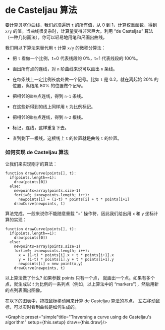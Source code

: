 # de Casteljau 算法

要计算贝塞尔曲线，我们必须遍历 `t` 的所有值，从 0 到 1，计算权重函数，得到 `x/y` 的值。当曲线很复杂时，计算量变得非常巨大。利用 “de Casteljau” 算法（一种几何画法），你可以轻易地用笔和尺画出曲线。

我们用以下算法来替代用 `t` 计算 `x/y` 的微积分算法：

- 把 `t` 看做一个比例，t=0 代表线段的 0%，t=1 代表线段的 100%。

- 画出所有点的连线，对 `n` 阶曲线来说可以画出 `n` 条线。

- 在每条线上一定比例长度处做一个记号。比如 `t` 是 0.2，就在离起始 20% 的位置，离结尾 80% 的位置做个记号。

- 把相邻的`那些`点连线，得到 `n-1` 条线。

- 在这些新得到的线上同样用 `t` 为比例标记。

- 把相邻的`那些`点连线，得到 `n-2` 根线。

- 标记，连线，这样重复下去。

- 直到剩下一根线。这根线上 `t` 的位置就是曲线 `t` 的位置。

<div className="howtocode">

### 如何实现 de Casteljau 算法

让我们来实现刚才的算法：

```
function drawCurve(points[], t):
  if(points.length==1):
    draw(points[0])
  else:
    newpoints=array(points.size-1)
    for(i=0; i<newpoints.length; i++):
      newpoints[i] = (1-t) * points[i] + t * points[i+1]
    drawCurve(newpoints, t)
```

算法完成。一般来说你不能随意重载 “+” 操作符，因此我们给出用 `x` 和 `y` 坐标计算的实现：

```
function drawCurve(points[], t):
  if(points.length==1):
    draw(points[0])
  else:
    newpoints=array(points.size-1)
    for(i=0; i<newpoints.length; i++):
      x = (1-t) * points[i].x + t * points[i+1].x
      y = (1-t) * points[i].y + t * points[i+1].y
      newpoints[i] = new point(x,y)
    drawCurve(newpoints, t)
```

以上算法做了什么? 如果参数 points 只有一个点， 就画出一个点。如果有多个点，就生成以 <i>t</i> 为比例的一系列点（例如，以上算法中的 “markers”），然后用新的点列表画出图像。

</div>

在以下的图表中，拖拽鼠标移动用来计算 de Casteljau 算法的基点， 左右移动鼠标，可以实时看到曲线是如何生成的。

<Graphic preset="simple"title="Traversing a curve using de Casteljau's algorithm" setup={this.setup} draw={this.draw}/>
